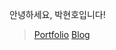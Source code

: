 <p>안녕하세요, 박현호입니다! </p>

> [Portfolio](https://github.com/asonehino/asonehino/) [Blog](https://velog.io/@hino22/posts)
